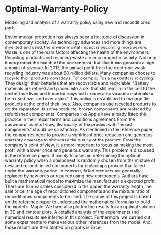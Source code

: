 # Optimal-Warranty-Policy
Modelling and analysis of a warranty policy using new and reconditioned parts

Environmental protection has always been a hot topic of discussion in contemporary society. As technology advances and more things are invented and used, the environmental impact is becoming more severe. Waste is one of the main factors affecting the health of the environment. Recycling products and reducing waste are encouraged in society. Not only it can protect the health of the environment, but also it can generate a high amount of revenue. In 2013, the annual profit from the electronic waste recycling industry was about 90 million dollars. Many companies choose to recycle their products nowadays. For example, Tesla has battery recycling. They design their batteries that are recoverable and recyclable. "Battery materials are refined and placed into a cell that still remain in the cell till the end of their lives and it can be recycled to recover its valuable materials to be reused over and over again." This policy is established to manage the products at the end of their lives. Also, companies use recycled products to do the reparation. In some products, broken components are replaced by refurbished components. Companies like Apple have already listed this practice in their repair terms and conditions agreement. From the customers' point of view, the quality of the product with "mixed components" should be satisfactory. As mentioned in the reference paper, the companies need to provide a significant price reduction and generous warranty coverage to showcase the quality of the product. From the company's point of view, it is more important to focus on making the most profit with a lower price and generous warranty. This problem is discussed in the reference paper. It mainly focuses on determining the optimal warranty policy when a component is randomly chosen from the mixture of new and reconditioned components for replacing a product that failed under the warranty period. In contrast, failed products are generally replaced by new ones or repaired using new components. Authors have built a mathematical model to maximize the manufacturer's expected profit. There are four variables considered in the paper: the warranty length, the sale price, the age of reconditioned components and the mixture ratio of reconditioned components to be used. The scope of this project is based on the reference paper to understand the mathematical formulas to build the model in Maple. We have also plotted the results for an optimal solution in 3D and contour plots. A detailed analysis of the experiments and numerical results are inferred in this project. Furthermore, we carried out some experiments to make various other inferences from the model. And, those results are then plotted on graphs in Excel.
